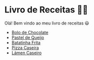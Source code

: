 # Livro de Receitas :man_cook:



Olá! Bem vindo ao meu livro de receitas :smiley:

- [Bolo de Chocolate](https://github.com/JM-2/livro-receitas/blob/master/receitas/bolo_chocolate.md)
- [Pastel de Queijo](https://github.com/JM-2/livro-receitas/blob/master/receitas/bolo_chocolate.md)
- [Batatinha Frita](https://github.com/JM-2/livro-receitas/blob/master/receitas/bolo_chocolate.md)
- [Pizza Caseira]()
- [Lámen Caseiro]()
